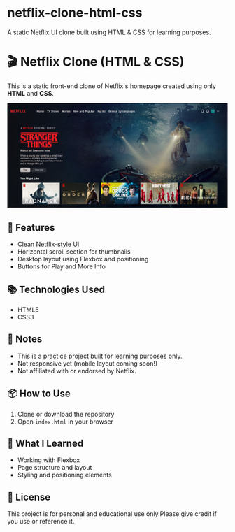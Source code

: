 # netflix-clone-html-css
A static Netflix UI clone built using HTML &amp; CSS for learning purposes.
# 🎬 Netflix Clone (HTML & CSS)

This is a static front-end clone of Netflix's homepage created using only **HTML** and **CSS**.

![Preview](https://raw.githubusercontent.com/kanishkkkansal/netflix-clone-html-css/refs/heads/main/netflix_clone/assets/Screenshot%202025-07-18%20023413.png) 

## 🚀 Features
- Clean Netflix-style UI
- Horizontal scroll section for thumbnails
- Desktop layout using Flexbox and positioning
- Buttons for Play and More Info

## 📚 Technologies Used
- HTML5
- CSS3

## 📌 Notes
- This is a practice project built for learning purposes only.
- Not responsive yet (mobile layout coming soon!)
- Not affiliated with or endorsed by Netflix.

## 📦 How to Use
1. Clone or download the repository
2. Open `index.html` in your browser


## 🧠 What I Learned
- Working with Flexbox
- Page structure and layout
- Styling and positioning elements

## 🧾 License
This project is for personal and educational use only.Please give credit if you use or reference it.

